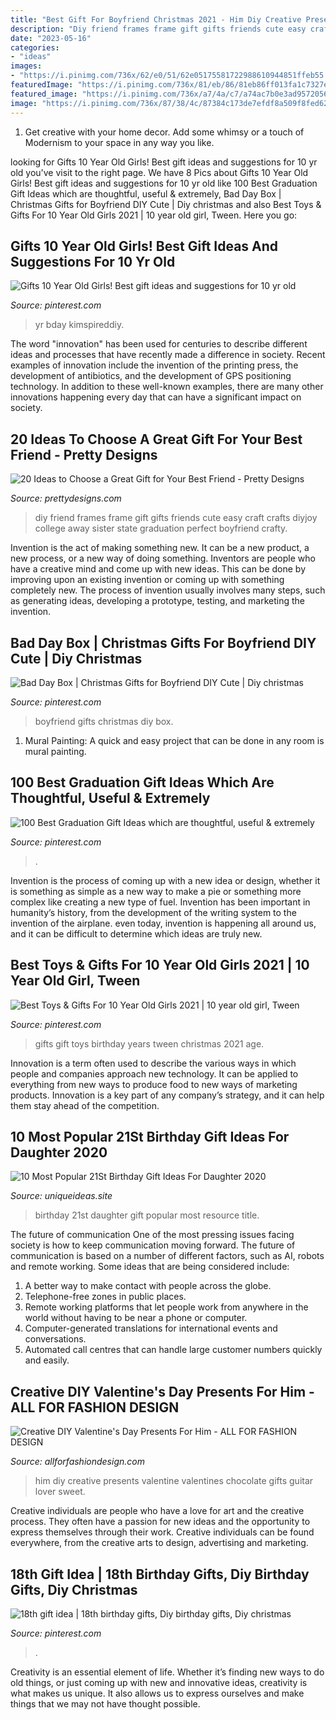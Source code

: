 ```yaml
---
title: "Best Gift For Boyfriend Christmas 2021 - Him Diy Creative Presents Valentine Valentines Chocolate Gifts Guitar Lover Sweet"
description: "Diy friend frames frame gift gifts friends cute easy craft crafts diyjoy college away sister state graduation perfect boyfriend crafty"
date: "2023-05-16"
categories:
- "ideas"
images:
- "https://i.pinimg.com/736x/62/e0/51/62e05175581722988610944851ffeb55.jpg"
featuredImage: "https://i.pinimg.com/736x/81/eb/86/81eb86ff013fa1c7327ef490a343d25e.jpg"
featured_image: "https://i.pinimg.com/736x/a7/4a/c7/a74ac7b0e3ad95720568341da4eacc73.jpg"
image: "https://i.pinimg.com/736x/87/38/4c/87384c173de7efdf8a509f8fed62eaa7.jpg"
---
```



1. Get creative with your home decor. Add some whimsy or a touch of Modernism to your space in any way you like. 

	

		
looking for Gifts 10 Year Old Girls! Best gift ideas and suggestions for 10 yr old you've visit to the right page. We have 8 Pics about Gifts 10 Year Old Girls! Best gift ideas and suggestions for 10 yr old like 100 Best Graduation Gift Ideas which are thoughtful, useful &amp; extremely, Bad Day Box | Christmas Gifts for Boyfriend DIY Cute | Diy christmas and also Best Toys &amp; Gifts For 10 Year Old Girls 2021 | 10 year old girl, Tween. Here you go:
		
    
## Gifts 10 Year Old Girls! Best Gift Ideas And Suggestions For 10 Yr Old

<img loading=lazy src="https://i.pinimg.com/736x/87/38/4c/87384c173de7efdf8a509f8fed62eaa7.jpg" onerror="this.onerror=null;this.src='https://tse1.mm.bing.net/th?id=OIP.3UvsZjbGuUOnHt9QdXSJRQAAAA&amp;pid=15.1';" alt="Gifts 10 Year Old Girls! Best gift ideas and suggestions for 10 yr old">

_Source: pinterest.com_

>yr bday kimspireddiy. 

	

The word "innovation" has been used for centuries to describe different ideas and processes that have recently made a difference in society. Recent examples of innovation include the invention of the printing press, the development of antibiotics, and the development of GPS positioning technology. In addition to these well-known examples, there are many other innovations happening every day that can have a significant impact on society.

    
## 20 Ideas To Choose A Great Gift For Your Best Friend - Pretty Designs

<img loading=lazy src="http://www.prettydesigns.com/wp-content/uploads/2015/12/DIY-Picture-Frames.jpg" onerror="this.onerror=null;this.src='https://tse3.mm.bing.net/th?id=OIP.Y_iMEpXmTRTZT7sZVQn8KQHaJ6&amp;pid=15.1';" alt="20 Ideas to Choose a Great Gift for Your Best Friend - Pretty Designs">

_Source: prettydesigns.com_

>diy friend frames frame gift gifts friends cute easy craft crafts diyjoy college away sister state graduation perfect boyfriend crafty. 

	

Invention is the act of making something new. It can be a new product, a new process, or a new way of doing something. Inventors are people who have a creative mind and come up with new ideas. This can be done by improving upon an existing invention or coming up with something completely new. The process of invention usually involves many steps, such as generating ideas, developing a prototype, testing, and marketing the invention.

    
## Bad Day Box | Christmas Gifts For Boyfriend DIY Cute | Diy Christmas

<img loading=lazy src="https://i.pinimg.com/736x/62/e0/51/62e05175581722988610944851ffeb55.jpg" onerror="this.onerror=null;this.src='https://tse4.mm.bing.net/th?id=OIP.GTzPpXphI9PswwEspLa3aQHaJ4&amp;pid=15.1';" alt="Bad Day Box | Christmas Gifts for Boyfriend DIY Cute | Diy christmas">

_Source: pinterest.com_

>boyfriend gifts christmas diy box. 

	

1. Mural Painting: A quick and easy project that can be done in any room is mural painting.

    
## 100 Best Graduation Gift Ideas Which Are Thoughtful, Useful &amp; Extremely

<img loading=lazy src="https://i.pinimg.com/736x/81/eb/86/81eb86ff013fa1c7327ef490a343d25e.jpg" onerror="this.onerror=null;this.src='https://tse2.mm.bing.net/th?id=OIP.512nD1HgCaEp6dytxEMD3wAAAA&amp;pid=15.1';" alt="100 Best Graduation Gift Ideas which are thoughtful, useful &amp; extremely">

_Source: pinterest.com_

>. 

	

Invention is the process of coming up with a new idea or design, whether it is something as simple as a new way to make a pie or something more complex like creating a new type of fuel. Invention has been important in humanity’s history, from the development of the writing system to the invention of the airplane. even today, invention is happening all around us, and it can be difficult to determine which ideas are truly new.

    
## Best Toys &amp; Gifts For 10 Year Old Girls 2021 | 10 Year Old Girl, Tween

<img loading=lazy src="https://i.pinimg.com/736x/40/95/4c/40954c18dd78b32592c9ca40c51d1d98.jpg" onerror="this.onerror=null;this.src='https://tse2.mm.bing.net/th?id=OIP.7R-wA0SwlwZmv6M-WIQomQHaLG&amp;pid=15.1';" alt="Best Toys &amp; Gifts For 10 Year Old Girls 2021 | 10 year old girl, Tween">

_Source: pinterest.com_

>gifts gift toys birthday years tween christmas 2021 age. 

	

Innovation is a term often used to describe the various ways in which people and companies approach new technology. It can be applied to everything from new ways to produce food to new ways of marketing products. Innovation is a key part of any company’s strategy, and it can help them stay ahead of the competition.

    
## 10 Most Popular 21St Birthday Gift Ideas For Daughter 2020

<img loading=lazy src="https://www.uniqueideas.site/wp-content/uploads/21st-birthday-gift-ideas-for-daughter-best-birthday-resource-gallery.jpg" onerror="this.onerror=null;this.src='https://tse4.mm.bing.net/th?id=OIP.xGP2ANSKXOhgyxyuK0qFWAHaNK&amp;pid=15.1';" alt="10 Most Popular 21St Birthday Gift Ideas For Daughter 2020">

_Source: uniqueideas.site_

>birthday 21st daughter gift popular most resource title. 

	

The future of communication
One of the most pressing issues facing society is how to keep communication moving forward. The future of communication is based on a number of different factors, such as AI, robots and remote working. Some ideas that are being considered include: 
1. A better way to make contact with people across the globe. 
2. Telephone-free zones in public places. 
3. Remote working platforms that let people work from anywhere in the world without having to be near a phone or computer. 
4. Computer-generated translations for international events and conversations. 
5. Automated call centres that can handle large customer numbers quickly and easily.

    
## Creative DIY Valentine&#039;s Day Presents For Him - ALL FOR FASHION DESIGN

<img loading=lazy src="https://allforfashiondesign.com/wp-content/uploads/2019/01/11-diy-gifts-for-him-600x1128.jpg" onerror="this.onerror=null;this.src='https://tse3.mm.bing.net/th?id=OIP.y1ZB79AM5epgO-WMqmJM1QHaN7&amp;pid=15.1';" alt="Creative DIY Valentine&#039;s Day Presents For Him - ALL FOR FASHION DESIGN">

_Source: allforfashiondesign.com_

>him diy creative presents valentine valentines chocolate gifts guitar lover sweet. 

	

Creative individuals are people who have a love for art and the creative process. They often have a passion for new ideas and the opportunity to express themselves through their work. Creative individuals can be found everywhere, from the creative arts to design, advertising and marketing.

    
## 18th Gift Idea | 18th Birthday Gifts, Diy Birthday Gifts, Diy Christmas

<img loading=lazy src="https://i.pinimg.com/736x/a7/4a/c7/a74ac7b0e3ad95720568341da4eacc73.jpg" onerror="this.onerror=null;this.src='https://tse3.mm.bing.net/th?id=OIP.Ft_LFEuzb0nPEaT9phtqlAHaNK&amp;pid=15.1';" alt="18th gift idea | 18th birthday gifts, Diy birthday gifts, Diy christmas">

_Source: pinterest.com_

>. 

	

Creativity is an essential element of life. Whether it’s finding new ways to do old things, or just coming up with new and innovative ideas, creativity is what makes us unique. It also allows us to express ourselves and make things that we may not have thought possible.

